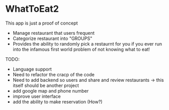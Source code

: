 # WhatToEat2

This app is just a proof of concept 

- Manage restaurant that users frequent
- Categorize restaurant into "GROUPS"
- Provides the ability to randomly pick a restaurnt for you  if you ever run into the infamous first world problem of not knowing what to eat!

TODO:
- Language support
- Need to refactor the cracp of the code
- Need to add backend so users and share and review restaurants -> this itself should be another project 
- add google map and phone number
- improve user interface 
- add the ability to make reservation (How?)

